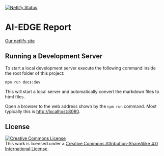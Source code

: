 [![Netlify Status](https://api.netlify.com/api/v1/badges/99541e3b-efa5-4d72-9f11-6db10dc94c8a/deploy-status)](https://app.netlify.com/sites/deep-learning-wout-felix/deploys)
# AI-EDGE Report

[Our netlify site]()

## Running a Development Server

To start a local development server execute the following command inside the root folder of this project:

```bash
npm run docs:dev
```

This will start a local server and automatically convert the markdown files to html files.

Open a browser to the web address shown by the `npm run` command. Most typically this is [http://localhost:8080](http://localhost:8080).

## License

<a rel="license" href="http://creativecommons.org/licenses/by-sa/4.0/"><img alt="Creative Commons License" style="border-width:0" src="https://i.creativecommons.org/l/by-sa/4.0/88x31.png" /></a><br />This work is licensed under a <a rel="license" href="http://creativecommons.org/licenses/by-sa/4.0/">Creative Commons Attribution-ShareAlike 4.0 International License</a>.
